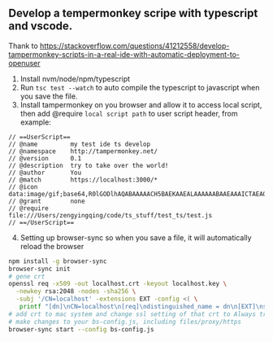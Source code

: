 ## Develop a tempermonkey scripe with typescript and vscode.

Thank to https://stackoverflow.com/questions/41212558/develop-tampermonkey-scripts-in-a-real-ide-with-automatic-deployment-to-openuser

1. Install nvm/node/npm/typescript
2. Run `tsc test --watch` to auto compile the typescript to javascript when you save the file.
3. Install tampermonkey on you browser and allow it to access local script, then add @require `local script path` to user script header, from example:
```
// ==UserScript==
// @name         my test ide ts develop
// @namespace    http://tampermonkey.net/
// @version      0.1
// @description  try to take over the world!
// @author       You
// @match        https://localhost:3000/*
// @icon         data:image/gif;base64,R0lGODlhAQABAAAAACH5BAEKAAEALAAAAAABAAEAAAICTAEAOw==
// @grant        none
// @require      file:///Users/zengyingqing/code/ts_stuff/test_ts/test.js
// ==/UserScript==
```
4. Setting up browser-sync so when you save a file, it will automatically reload the browser
``` bash
npm install -g browser-sync
browser-sync init
# gene crt
openssl req -x509 -out localhost.crt -keyout localhost.key \
  -newkey rsa:2048 -nodes -sha256 \
  -subj '/CN=localhost' -extensions EXT -config <( \
   printf "[dn]\nCN=localhost\n[req]\ndistinguished_name = dn\n[EXT]\nsubjectAltName=DNS:localhost\nkeyUsage=digitalSignature\nextendedKeyUsage=serverAuth")
# add crt to mac system and change ssl setting of that crt to Always trust
# make changes to your bs-config.js, including files/proxy/https
browser-sync start --config bs-config.js
```